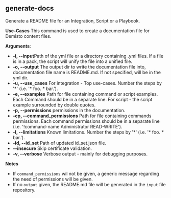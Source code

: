 ## generate-docs
Generate a README file for an Integration, Script or a Playbook.

**Use-Cases**
This command is used to create a documentation file for Demisto content files.

**Arguments**:
* **-i, --input**Path of the yml file or a directory containing .yml files. If a file is in a pack, the script will unify the file into a unified file.
* **-o, --output** The output dir to write the documentation file into, documentation file name is README.md. If not specified, will be in the yml dir.
* **-u, --use_cases** For integration - Top use-cases. Number the steps by '*' (i.e. '\* foo. * bar.').
* **-e, --examples** Path for file containing command or script examples. Each Command should be in a separate line. For script - the script example surrounded by double quotes.
* **-p, --permissions** permissions in the documentation.
* **-cp, --command_permissions** Path for file containing commands permissions. Each command permissions should be in a separate line (i.e. '!command-name Administrator READ-WRITE').
* **-l, --limitations** Known limitations. Number the steps by '*' (i.e. '\* foo. * bar.').
* **-id, --id_set** Path of updated id_set.json file.
* **--insecure** Skip certificate validation.
* **-v, --verbose** Verbose output - mainly for debugging purposes.

**Notes**
* If `command_permissions` wil not be given, a generic message regarding the need of permissions will be given.
* If no `output` given, the README.md file will be generated in the `input` file repository.
